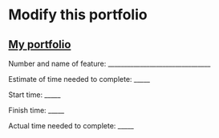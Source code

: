 # Modify this portfolio

## [My portfolio](https://dmaa-dev.netlify.app/)

Number and name of feature: ________________________________

Estimate of time needed to complete: _____

Start time: _____

Finish time: _____

Actual time needed to complete: _____
